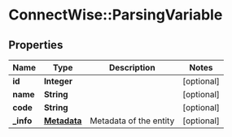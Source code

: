 # ConnectWise::ParsingVariable

## Properties
Name | Type | Description | Notes
------------ | ------------- | ------------- | -------------
**id** | **Integer** |  | [optional] 
**name** | **String** |  | [optional] 
**code** | **String** |  | [optional] 
**_info** | [**Metadata**](Metadata.md) | Metadata of the entity | [optional] 


